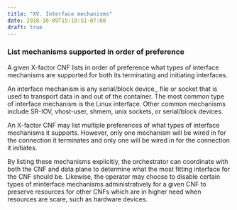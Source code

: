 ```yaml
---
title: "XV. Interface mechanisms"
date: 2018-10-09T15:10:51-07:00
draft: true
---
```

### List mechanisms supported in order of preference

A given X-factor CNF lists in order of preference what types of interface mechanisms are supported for both its terminating and initiating interfaces. 

An interface mechanism is any serial/block device,, file or socket that is used to transport data in and out of the container. The most common type of interface mechanism is the Linux interface. Other common mechanisms include SR-IOV, vhost-user, shmem, unix sockets, or serial/block devices.

An X-factor CNF may list multiple preferences of what types of interface mechanisms it supports. However, only one mechanism will be wired in for the connection it terminates and only one will be wired in for the connection it initiates.

By listing these mechanisms explicitly, the orchestrator can coordinate with both the CNF and data plane to determine what the most fitting interface for the CNF should be. Likewise, the operator may choose to disable certain types of minterface mechanisms administratively for a given CNF to preserve resources for other CNFs which are in higher need when resources are scare, such as hardware devices.
